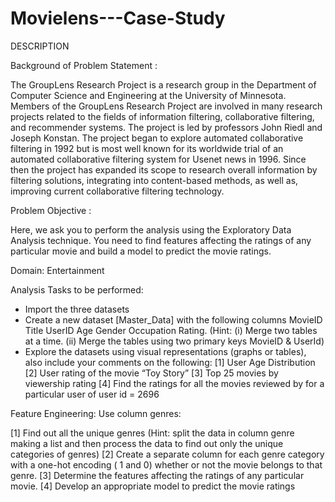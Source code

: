 # Movielens---Case-Study

DESCRIPTION

Background of Problem Statement :

The GroupLens Research Project is a research group in the Department of Computer Science and Engineering at the University of Minnesota. Members of the GroupLens Research Project are involved in many research projects related to the fields of information filtering, collaborative filtering, and recommender systems. The project is led by professors John Riedl and Joseph Konstan. The project began to explore automated collaborative filtering in 1992 but is most well known for its worldwide trial of an automated collaborative filtering system for Usenet news in 1996. Since then the project has expanded its scope to research overall information by filtering solutions, integrating into content-based methods, as well as, improving current collaborative filtering technology.

Problem Objective :

Here, we ask you to perform the analysis using the Exploratory Data Analysis technique. You need to find features affecting the ratings of any particular movie and build a model to predict the movie ratings.

Domain: Entertainment

Analysis Tasks to be performed:

* Import the three datasets
* Create a new dataset [Master_Data] with the following columns MovieID Title UserID Age Gender Occupation Rating. (Hint: (i) Merge two tables at a time. (ii) Merge the tables using two primary keys MovieID & UserId)
* Explore the datasets using visual representations (graphs or tables), also include your comments on the following:
[1] User Age Distribution
[2] User rating of the movie “Toy Story”
[3] Top 25 movies by viewership rating
[4] Find the ratings for all the movies reviewed by for a particular user of user id = 2696

Feature Engineering:
            Use column genres:

[1] Find out all the unique genres (Hint: split the data in column genre making a list and then process the data to find out only the unique categories of genres)
[2] Create a separate column for each genre category with a one-hot encoding ( 1 and 0) whether or not the movie belongs to that genre. 
[3] Determine the features affecting the ratings of any particular movie.
[4] Develop an appropriate model to predict the movie ratings
